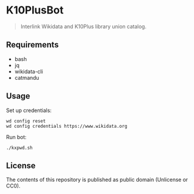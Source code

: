 # K10PlusBot

> Interlink Wikidata and K10Plus library union catalog.

## Requirements

* bash
* jq
* wikidata-cli
* catmandu

## Usage

Set up credentials:

    wd config reset
    wd config credentials https://www.wikidata.org

Run bot:

    ./kxpwd.sh

## License

The contents of this repository is published as public domain (Unlicense or CC0).
